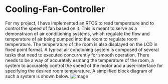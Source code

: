 # Cooling-Fan-Controller
For my project, I have implemented an RTOS to read temperature and to control the speed of fan based
on it. This is meant to serve as a demonstraon of air conditioning systems, which regulate the flow and
temperature of air being pumped into the room to regulate room temperature. The temperature of the
room is also displayed on the LCD in fixed point format.
A typical air condioning system is composed of several tasks that need to executed concurrently for
smooth operation. There needs to be a way of accurately esmang the temperature of the room, a
system to accurately control the speed of the motor and a user-interface for specifying the desired room
temperature. A simplified block diagram of such a system is shown below.
![image](https://github.com/harshitamhaske/Cooling-Fan-Controller/assets/70478573/13e02bc0-1138-4149-8bab-14d6ba691b27)
